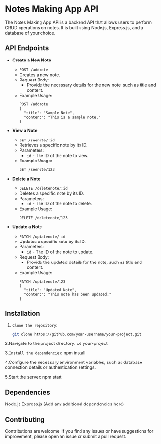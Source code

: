 # Notes Making App API

The Notes Making App API is a backend API that allows users to perform CRUD operations on notes. It is built using Node.js, Express.js, and a database of your choice.

## API Endpoints

- **Create a New Note**

  - `POST /addnote`
  - Creates a new note.
  - Request Body:
    - Provide the necessary details for the new note, such as title and content.
  - Example Usage:
    ```
    POST /addnote
    {
      "title": "Sample Note",
      "content": "This is a sample note."
    }
    ```

- **View a Note**

  - `GET /seenote/:id`
  - Retrieves a specific note by its ID.
  - Parameters:
    - `id` - The ID of the note to view.
  - Example Usage:
    ```
    GET /seenote/123
    ```

- **Delete a Note**

  - `DELETE /deletenote/:id`
  - Deletes a specific note by its ID.
  - Parameters:
    - `id` - The ID of the note to delete.
  - Example Usage:
    ```
    DELETE /deletenote/123
    ```

- **Update a Note**

  - `PATCH /updatenote/:id`
  - Updates a specific note by its ID.
  - Parameters:
    - `id` - The ID of the note to update.
  - Request Body:
    - Provide the updated details for the note, such as title and content.
  - Example Usage:
    ```
    PATCH /updatenote/123
    {
      "title": "Updated Note",
      "content": "This note has been updated."
    }
    ```

## Installation

1. `Clone the repository`:

   ```bash
   git clone https://github.com/your-username/your-project.git

2.Navigate to the project directory:
   cd your-project


3.`Install the dependencies`:
  npm install

4.Configure the necessary environment variables, such as database connection details or authentication settings.

5.Start the server:
  npm start 


## Dependencies
Node.js
Express.js
(Add any additional dependencies here)




## Contributing
Contributions are welcome! If you find any issues or have suggestions for improvement, please open an issue or submit a pull request.

